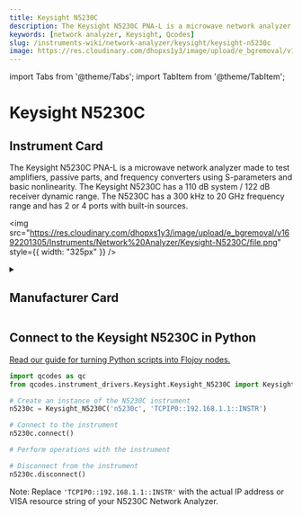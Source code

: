 ```yaml
---
title: Keysight N5230C
description: The Keysight N5230C PNA-L is a microwave network analyzer made to test amplifiers, passive parts, and frequency converters using S-parameters and basic nonlinearity. The Keysight N5230C has a 110 dB system / 122 dB receiver dynamic range. The N5230C has a 300 kHz to 20 GHz frequency range and has 2 or 4 ports with built-in sources.
keywords: [network analyzer, Keysight, Qcodes]
slug: /instruments-wiki/network-analyzer/keysight/keysight-n5230c
image: https://res.cloudinary.com/dhopxs1y3/image/upload/e_bgremoval/v1692201305/Instruments/Network%20Analyzer/Keysight-N5230C/file.png
---
```


import Tabs from '@theme/Tabs';
import TabItem from '@theme/TabItem';

# Keysight N5230C

## Instrument Card

<div className="flex">

<div>

The Keysight N5230C PNA-L is a microwave network analyzer made to test amplifiers, passive parts, and frequency converters using S-parameters and basic nonlinearity. The Keysight N5230C has a 110 dB system / 122 dB receiver dynamic range. The N5230C has a 300 kHz to 20 GHz frequency range and has 2 or 4 ports with built-in sources.

</div>

<img src="https://res.cloudinary.com/dhopxs1y3/image/upload/e_bgremoval/v1692201305/Instruments/Network%20Analyzer/Keysight-N5230C/file.png" style={{ width: "325px" }} />

</div>

<details>
<summary><h2>Manufacturer Card</h2></summary>

<img src="https://res.cloudinary.com/dhopxs1y3/image/upload/e_bgremoval/v1692125973/Instruments/Vendor%20Logos/Keysight.png" style={{ width: "100%", height: "150px",objectFit: "cover" }} />

Keysight Technologies, or Keysight, is an American company that manufactures electronics test and measurement equipment and software. <a href="https://www.keysight.com/us/en/home.html">Website</a>.

<ul>
  <li>Headquarters: USA</li>
  <li>Yearly Revenue (millions, USD): 5420.0</li>
</ul>
</details>

## Connect to the Keysight N5230C in Python

[Read our guide for turning Python scripts into Flojoy nodes.](https://docs.flojoy.ai/custom-nodes/creating-custom-node/)


<Tabs>
<TabItem value="Qcodes" label="Qcodes">

```python
import qcodes as qc
from qcodes.instrument_drivers.Keysight.Keysight_N5230C import Keysight_N5230C

# Create an instance of the N5230C instrument
n5230c = Keysight_N5230C('n5230c', 'TCPIP0::192.168.1.1::INSTR')

# Connect to the instrument
n5230c.connect()

# Perform operations with the instrument

# Disconnect from the instrument
n5230c.disconnect()
```

Note: Replace `'TCPIP0::192.168.1.1::INSTR'` with the actual IP address or VISA resource string of your N5230C Network Analyzer.

</TabItem>
</Tabs>